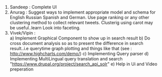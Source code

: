 1. Sandeep : Complete UI
2. Anurag  : Suggest ways to implement appropriate model and schema for  English Russian Spanish and German.
	     Use page ranking or any other clustering method to collect relevant tweets.
	     Clusterig using carot may be useful..learn 
	     Look into faceting.			
3. Vivek/Vipin    :   
	a) Implement Graphical  Component to show  up in search result
	b) Do cross document analysis so as to present the difference in search result..i.e querytime graph plotting and things like that (see : http://www.highcharts.com/demo/)
	c) Implementing Query parser 
	d) Implementing MultiLingual query translation and search "https://www.drupal.org/project/search_api_solr" 
	e) Help in Ui and Video preperation
